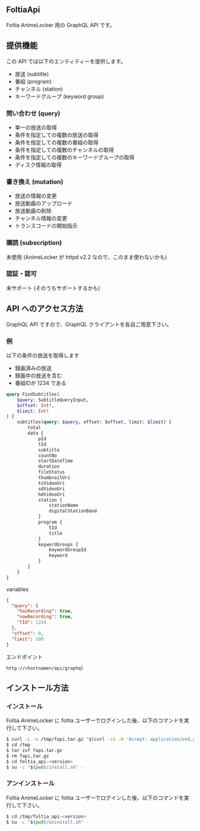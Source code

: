 FoltiaApi
----
Foltia AnimeLocker 用の GraphQL API です。

## 提供機能

この API では以下のエンティティーを提供します。

- 放送 (subtitle)
- 番組 (program)
- チャンネル (station)
- キーワードグループ (keyword group)

### 問い合わせ (query)

- 単一の放送の取得
- 条件を指定しての複数の放送の取得
- 条件を指定しての複数の番組の取得
- 条件を指定しての複数のチャンネルの取得
- 条件を指定しての複数のキーワードグループの取得
- ディスク情報の取得

### 書き換え (mutation)

- 放送の情報の変更
- 放送動画のアップロード
- 放送動画の削除
- チャンネル情報の変更
- トランスコードの開始指示

### 購読 (subscription)

未使用 (AnimeLocker が httpd v2.2 なので、このまま使わないかも)

### 認証・認可

未サポート (そのうちサポートするかも)

## API へのアクセス方法

GraphQL API ですので、GraphQL クライアントを各自ご用意下さい。

### 例

以下の条件の放送を取得します
- 録画済みの放送
- 録画中の放送を含む
- 番組IDが 1234 である

```graphql
query FindSubtitles(
    $query: SubtitleQueryInput,
    $offset: Int!,
    $limit: Int!
) {
    subtitles(query: $query, offset: $offset, limit: $limit) {
        total
        data {
            pId
            tId
            subtitle
            countNo
            startDateTime
            duration
            fileStatus
            thumbnailUri
            tsVideoUri
            sdVideoUri
            hdVideoUri
            station {
                stationName
                digitalStationBand
            }
            program {
                tId
                title
            }
            keywordGroups {
                keywordGroupId
                keyword
            }
        }
    }
}
```

variables
```json
{
  "query": {
    "hasRecording": true,
    "nowRecording": true,
    "tId": 1234
  },
  "offset": 0,
  "limit": 100
}
```

エンドポイント
```
http://<hostname>/api/graphql
```

## インストール方法

### インストール

Foltia AnimeLocker に foltia ユーザーでログインした後、以下のコマンドを実行して下さい。
```bash
$ curl -L -o /tmp/fapi.tar.gz "$(curl -sS -H 'Accept: application/vnd.github.v3+json' 'https://api.github.com/repos/piclane/FoltiaApi/releases/latest' | grep '"browser_download_url"' | sed -E -e 's/^.*"(https:[^"]+)"$/\1/')"
$ cd /tmp
$ tar zxf fapi.tar.gz
$ rm fapi.tar.gz
$ cd foltia_api-<version>
$ su -c "$(pwd)/install.sh" -
```

### アンインストール

Foltia AnimeLocker に foltia ユーザーでログインした後、以下のコマンドを実行して下さい。
```bash
$ cd /tmp/foltia_api-<version>
$ su -c "$(pwd)/uninstall.sh" -
```
